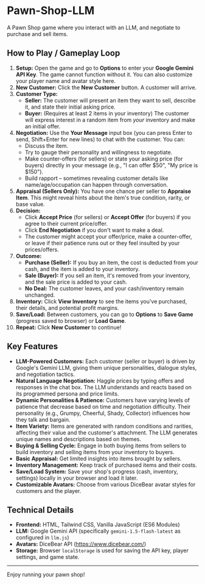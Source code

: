 # Pawn-Shop-LLM
A Pawn Shop game where you interact with an LLM, and negotiate to purchase and sell items.

## How to Play / Gameplay Loop

1.  **Setup:** Open the game and go to **Options** to enter your **Google Gemini API Key**. The game cannot function without it. You can also customize your player name and avatar style here.
2.  **New Customer:** Click the **New Customer** button. A customer will arrive.
3.  **Customer Type:**
    * **Seller:** The customer will present an item they want to sell, describe it, and state their initial asking price.
    * **Buyer:** (Requires at least 2 items in your inventory) The customer will express interest in a random item from *your* inventory and make an initial offer.
4.  **Negotiation:** Use the **Your Message** input box (you can press Enter to send, Shift+Enter for new lines) to chat with the customer. You can:
    * Discuss the item.
    * Try to gauge their personality and willingness to negotiate.
    * Make counter-offers (for sellers) or state your asking price (for buyers) directly in your message (e.g., "I can offer $50", "My price is $150").
    * Build rapport – sometimes revealing customer details like name/age/occupation can happen through conversation.
5.  **Appraisal (Sellers Only):** You have one chance per seller to **Appraise Item**. This might reveal hints about the item's true condition, rarity, or base value.
6.  **Decision:**
    * Click **Accept Price** (for sellers) or **Accept Offer** (for buyers) if you agree to their current price/offer.
    * Click **End Negotiation** if you don't want to make a deal.
    * The customer might accept your offer/price, make a counter-offer, or leave if their patience runs out or they feel insulted by your prices/offers.
7.  **Outcome:**
    * **Purchase (Seller):** If you buy an item, the cost is deducted from your cash, and the item is added to your inventory.
    * **Sale (Buyer):** If you sell an item, it's removed from your inventory, and the sale price is added to your cash.
    * **No Deal:** The customer leaves, and your cash/inventory remain unchanged.
8.  **Inventory:** Click **View Inventory** to see the items you've purchased, their details, and potential profit margins.
9.  **Save/Load:** Between customers, you can go to **Options** to **Save Game** (progress saved to browser) or **Load Game**.
10. **Repeat:** Click **New Customer** to continue!

## Key Features

* **LLM-Powered Customers:** Each customer (seller or buyer) is driven by Google's Gemini LLM, giving them unique personalities, dialogue styles, and negotiation tactics.
* **Natural Language Negotiation:** Haggle prices by typing offers and responses in the chat box. The LLM understands and reacts based on its programmed persona and price limits.
* **Dynamic Personalities & Patience:** Customers have varying levels of patience that decrease based on time and negotiation difficulty. Their personality (e.g., Grumpy, Cheerful, Shady, Collector) influences how they talk and bargain.
* **Item Variety:** Items are generated with random conditions and rarities, affecting their value and the customer's attachment. The LLM generates unique names and descriptions based on themes.
* **Buying & Selling Cycle:** Engage in both buying items from sellers to build inventory and selling items from your inventory to buyers.
* **Basic Appraisal:** Get limited insights into items brought by sellers.
* **Inventory Management:** Keep track of purchased items and their costs.
* **Save/Load System:** Save your shop's progress (cash, inventory, settings) locally in your browser and load it later.
* **Customizable Avatars:** Choose from various DiceBear avatar styles for customers and the player.

## Technical Details

* **Frontend:** HTML, Tailwind CSS, Vanilla JavaScript (ES6 Modules)
* **LLM:** Google Gemini API (specifically `gemini-1.5-flash-latest` as configured in `llm.js`)
* **Avatars:** DiceBear API (<https://www.dicebear.com/>)
* **Storage:** Browser `localStorage` is used for saving the API key, player settings, and game state.

---

Enjoy running your pawn shop!

